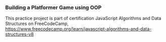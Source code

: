 ### Building a Platformer Game using OOP

This practice project is part of certification JavaScript Algorithms and Data Structures on FreeCodeCamp,
https://www.freecodecamp.org/learn/javascript-algorithms-and-data-structures-v8
